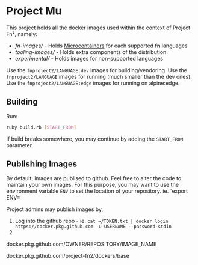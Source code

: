 # Project Mu

This project holds all the docker images used within the context of Project Fn², namely:

* _fn-images/_ - Holds [Microcontainers](https://medium.com/travis-on-docker/microcontainers-tiny-portable-docker-containers-1507e3bf8688) for each supported **fn** languages
* _tooling-images/_ - Holds extra components of the distribution
* _experimental/_ - Holds images for non-supported languages

Use the `fnproject2/LANGUAGE:dev` images for building/vendoring.
Use the `fnproject2/LANGUAGE` images for running (much smaller than the dev ones).
Use the `fnproject2/LANGUAGE:edge` images for running on alpine:edge.

## Building

Run:

```sh
ruby build.rb [START_FROM]
```

If build breaks somewhere, you may continue by adding the `START_FROM` parameter.

## Publishing Images

By default, images are publised to github. Feel free to alter the code to maintain your own images.
  For this purpose, you may want to use the environment variable `ENV` to set the location of your repository. ie. `export ENV=

Project admins may publish images by,

1. Log into the github repo - ie. `cat ~/TOKEN.txt | docker login https://docker.pkg.github.com -u USERNAME --password-stdin`
2. 
docker.pkg.github.com/OWNER/REPOSITORY/IMAGE_NAME

docker.pkg.github.com/project-fn2/dockers/base
